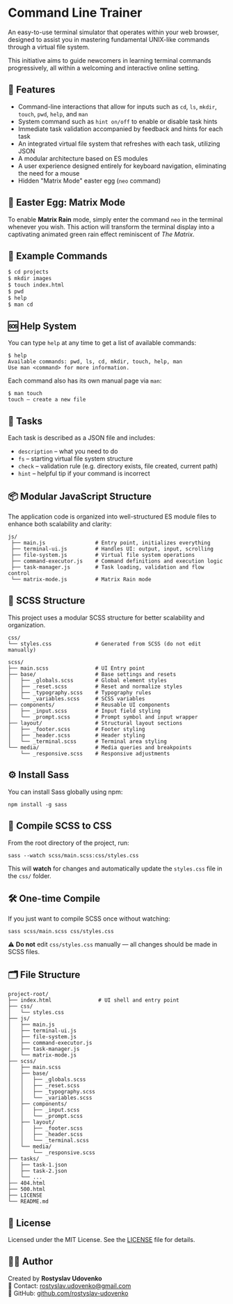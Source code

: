 # Сommand Line Trainer

An easy-to-use terminal simulator that operates within your web browser, designed to assist you in mastering fundamental UNIX-like commands through a virtual file system.

This initiative aims to guide newcomers in learning terminal commands progressively, all within a welcoming and interactive online setting.

## 🧠 Features

- Command-line interactions that allow for inputs such as `cd`, `ls`, `mkdir`, `touch`, `pwd`, `help`, and `man`
- System command such as `hint on/off` to enable or disable task hints
- Immediate task validation accompanied by feedback and hints for each task
- An integrated virtual file system that refreshes with each task, utilizing JSON
- A modular architecture based on ES modules
- A user experience designed entirely for keyboard navigation, eliminating the need for a mouse
- Hidden "Matrix Mode" easter egg (`neo` command)

## 🥚 Easter Egg: Matrix Mode

To enable **Matrix Rain** mode, simply enter the command `neo` in the terminal whenever you wish. This action will transform the terminal display into a captivating animated green rain effect reminiscent of *The Matrix*. 

## 🔡 Example Commands

```bash
$ cd projects
$ mkdir images
$ touch index.html
$ pwd
$ help
$ man cd
```

## 🆘 Help System

You can type `help` at any time to get a list of available commands:

```
$ help
Available commands: pwd, ls, cd, mkdir, touch, help, man
Use man <command> for more information.
```

Each command also has its own manual page via `man`:

```
$ man touch
touch — create a new file
```

## 🧪 Tasks

Each task is described as a JSON file and includes:

- `description` – what you need to do
- `fs` – starting virtual file system structure
- `check` – validation rule (e.g. directory exists, file created, current path)
- `hint` – helpful tip if your command is incorrect

## 📦 Modular JavaScript Structure

The application code is organized into well-structured ES module files to enhance both scalability and clarity:
```
js/ 
 ├── main.js                # Entry point, initializes everything 
 ├── terminal-ui.js         # Handles UI: output, input, scrolling
 ├── file-system.js         # Virtual file system operations
 ├── command-executor.js    # Command definitions and execution logic 
 ├── task-manager.js        # Task loading, validation and flow control
 └── matrix-mode.js         # Matrix Rain mode
 ```

## 🎨 SCSS Structure

This project uses a modular SCSS structure for better scalability and organization.

```
css/
└── styles.css              # Generated from SCSS (do not edit manually)

scss/
├── main.scss               # UI Entry point
├── base/                   # Base settings and resets
│   ├── _globals.scss       # Global element styles
│   ├── _reset.scss         # Reset and normalize styles
│   ├── _typography.scss    # Typography rules
│   └── _variables.scss     # SCSS variables
├── components/             # Reusable UI components
│   ├── _input.scss         # Input field styling
│   └── _prompt.scss        # Prompt symbol and input wrapper
├── layout/                 # Structural layout sections
│   ├── _footer.scss        # Footer styling
│   ├── _header.scss        # Header styling
│   └── _terminal.scss      # Terminal area styling
└── media/                  # Media queries and breakpoints
    └── _responsive.scss    # Responsive adjustments
```

## ⚙️ Install Sass

You can install Sass globally using npm:

```
npm install -g sass
```

## 🔁 Compile SCSS to CSS

From the root directory of the project, run:

```
sass --watch scss/main.scss:css/styles.css
```

This will **watch** for changes and automatically update the `styles.css` file in the `css/` folder.

## 🛠️ One-time Compile

If you just want to compile SCSS once without watching:

```
sass scss/main.scss css/styles.css
```

⚠️ **Do not** edit `css/styles.css` manually — all changes should be made in SCSS files.

## 🗂 File Structure

```
project-root/
├── index.html               # UI shell and entry point
├── css/
│   └── styles.css
├── js/
│   ├── main.js
│   ├── terminal-ui.js
│   ├── file-system.js
│   ├── command-executor.js
│   ├── task-manager.js
│   └── matrix-mode.js
├── scss/
│   ├── main.scss
│   ├── base/
│   │   ├── _globals.scss
│   │   ├── _reset.scss
│   │   ├── _typography.scss
│   │   └── _variables.scss
│   ├── components/
│   │   ├── _input.scss
│   │   └── _prompt.scss
│   ├── layout/
│   │   ├── _footer.scss
│   │   ├── _header.scss
│   │   └── _terminal.scss
│   └── media/
│       └── _responsive.scss
├── tasks/
│   ├── task-1.json
│   ├── task-2.json
│   └── ...
├── 404.html
├── 500.html
├── LICENSE
└── README.md
```

## 📄 License

Licensed under the MIT License. See the [LICENSE](LICENSE) file for details.

## 👨‍💻 Author

Created by **Rostyslav Udovenko**  
📧 Contact: [rostyslav.udovenko@gmail.com](mailto:rostyslav.udovenko@gmail.com)  
🔗 GitHub: [github.com/rostyslav-udovenko](https://github.com/rostyslav-udovenko)